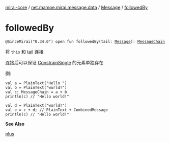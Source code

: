[mirai-core](../../index.md) / [net.mamoe.mirai.message.data](../index.md) / [Message](index.md) / [followedBy](./followed-by.md)

# followedBy

`@SinceMirai("0.34.0") open fun followedBy(tail: `[`Message`](index.md)`): `[`MessageChain`](../-message-chain/index.md)

将 `this` 和 [tail](followed-by.md#net.mamoe.mirai.message.data.Message$followedBy(net.mamoe.mirai.message.data.Message)/tail) 连接.

连接后可以保证 [ConstrainSingle](../-constrain-single/index.md) 的元素单独存在.

例:

```
val a = PlainText("Hello ")
val b = PlainText("world!")
val c: MessageChain = a + b
println(c) // "Hello world!"

val d = PlainText("world!")
val e = c + d; // PlainText + CombinedMessage
println(c) // "Hello world!"
```

**See Also**

[plus](plus.md)

